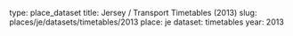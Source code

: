 type: place_dataset
title: Jersey / Transport Timetables (2013)
slug: places/je/datasets/timetables/2013
place: je
dataset: timetables
year: 2013
